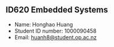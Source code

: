 
## ID620 Embedded Systems
* Name: Honghao Huang
* Student ID number: 1000090458
* Email:  huanh8@student.op.ac.nz

